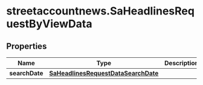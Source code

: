 # streetaccountnews.SaHeadlinesRequestByViewData

## Properties

Name | Type | Description | Notes
------------ | ------------- | ------------- | -------------
**searchDate** | [**SaHeadlinesRequestDataSearchDate**](SaHeadlinesRequestDataSearchDate.md) |  | [optional] 


